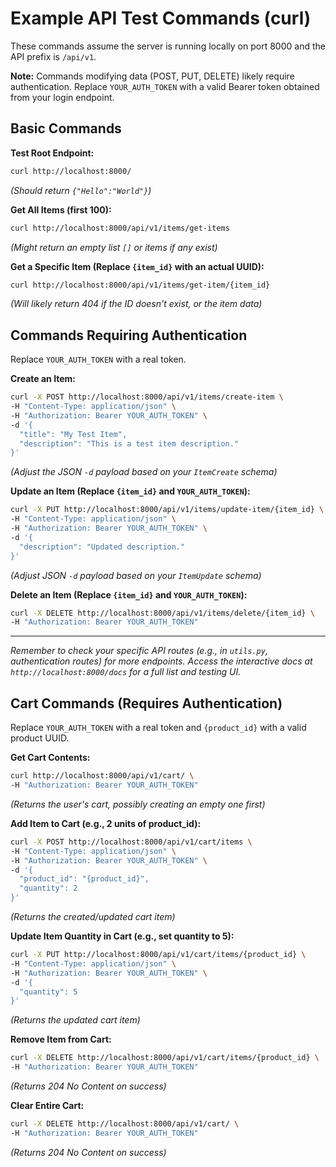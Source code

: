 # Example API Test Commands (curl)

These commands assume the server is running locally on port 8000 and the API prefix is `/api/v1`.

**Note:** Commands modifying data (POST, PUT, DELETE) likely require authentication. Replace `YOUR_AUTH_TOKEN` with a valid Bearer token obtained from your login endpoint.

## Basic Commands

**Test Root Endpoint:**
```bash
curl http://localhost:8000/
```
*(Should return `{"Hello":"World"}`)*

**Get All Items (first 100):**
```bash
curl http://localhost:8000/api/v1/items/get-items
```
*(Might return an empty list `[]` or items if any exist)*

**Get a Specific Item (Replace `{item_id}` with an actual UUID):**
```bash
curl http://localhost:8000/api/v1/items/get-item/{item_id}
```
*(Will likely return 404 if the ID doesn't exist, or the item data)*

## Commands Requiring Authentication

Replace `YOUR_AUTH_TOKEN` with a real token.

**Create an Item:**
```bash
curl -X POST http://localhost:8000/api/v1/items/create-item \
-H "Content-Type: application/json" \
-H "Authorization: Bearer YOUR_AUTH_TOKEN" \
-d '{
  "title": "My Test Item",
  "description": "This is a test item description."
}'
```
*(Adjust the JSON `-d` payload based on your `ItemCreate` schema)*

**Update an Item (Replace `{item_id}` and `YOUR_AUTH_TOKEN`):**
```bash
curl -X PUT http://localhost:8000/api/v1/items/update-item/{item_id} \
-H "Content-Type: application/json" \
-H "Authorization: Bearer YOUR_AUTH_TOKEN" \
-d '{
  "description": "Updated description."
}'
```
*(Adjust JSON `-d` payload based on your `ItemUpdate` schema)*

**Delete an Item (Replace `{item_id}` and `YOUR_AUTH_TOKEN`):**
```bash
curl -X DELETE http://localhost:8000/api/v1/items/delete/{item_id} \
-H "Authorization: Bearer YOUR_AUTH_TOKEN"
```

---

*Remember to check your specific API routes (e.g., in `utils.py`, authentication routes) for more endpoints.*
*Access the interactive docs at `http://localhost:8000/docs` for a full list and testing UI.*

## Cart Commands (Requires Authentication)

Replace `YOUR_AUTH_TOKEN` with a real token and `{product_id}` with a valid product UUID.

**Get Cart Contents:**
```bash
curl http://localhost:8000/api/v1/cart/ \
-H "Authorization: Bearer YOUR_AUTH_TOKEN"
```
*(Returns the user's cart, possibly creating an empty one first)*

**Add Item to Cart (e.g., 2 units of product_id):**
```bash
curl -X POST http://localhost:8000/api/v1/cart/items \
-H "Content-Type: application/json" \
-H "Authorization: Bearer YOUR_AUTH_TOKEN" \
-d '{
  "product_id": "{product_id}",
  "quantity": 2
}'
```
*(Returns the created/updated cart item)*

**Update Item Quantity in Cart (e.g., set quantity to 5):**
```bash
curl -X PUT http://localhost:8000/api/v1/cart/items/{product_id} \
-H "Content-Type: application/json" \
-H "Authorization: Bearer YOUR_AUTH_TOKEN" \
-d '{
  "quantity": 5
}'
```
*(Returns the updated cart item)*

**Remove Item from Cart:**
```bash
curl -X DELETE http://localhost:8000/api/v1/cart/items/{product_id} \
-H "Authorization: Bearer YOUR_AUTH_TOKEN"
```
*(Returns 204 No Content on success)*

**Clear Entire Cart:**
```bash
curl -X DELETE http://localhost:8000/api/v1/cart/ \
-H "Authorization: Bearer YOUR_AUTH_TOKEN"
```
*(Returns 204 No Content on success)* 